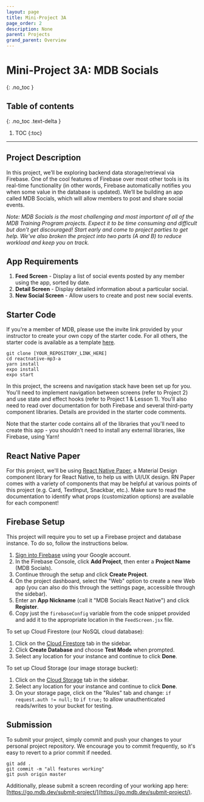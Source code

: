 ```yaml
---
layout: page
title: Mini-Project 3A
page_order: 2
description: None
parent: Projects
grand_parent: Overview
---
```


# Mini-Project 3A: MDB Socials
{: .no_toc }

## Table of contents
{: .no_toc .text-delta }

1. TOC
{:toc}

---

## Project Description

In this project, we’ll be exploring backend data storage/retrieval via Firebase. One of the cool features of Firebase over most other tools is its real-time functionality (in other words, Firebase automatically notifies you when some value in the database is updated). We’ll be building an app called MDB Socials, which will allow members to post and share social events.

*Note: MDB Socials is the most challenging and most important of all of the MDB Training Program projects. Expect it to be time consuming and difficult but don’t get discouraged! Start early and come to project parties to get help. We've also broken the project into two parts (A and B) to reduce workload and keep you on track.*

## App Requirements

1. **Feed Screen** - Display a list of social events posted by any member using the app, sorted by date.
2. **Detail Screen** - Display detailed information about a particular social.
3. **New Social Screen** - Allow users to create and post new social events.

## Starter Code

If you're a member of MDB, please use the invite link provided by your instructor to create your own copy of the starter code. For all others, the starter code is available as a template [here](https://github.com/mdbdev/reactnative-mp3-a).

```
git clone [YOUR_REPOSITORY_LINK_HERE]
cd reactnative-mp3-a
yarn install
expo install
expo start
```

In this project, the screens and navigation stack have been set up for you. You'll need to implement navigation between screens (refer to Project 2) and use state and effect hooks (refer to Project 1 & Lesson 1). You'll also need to read over documentation for both Firebase and several third-party component libraries. Details are provided in the starter code comments.

Note that the starter code contains all of the libraries that you'll need to create this app - you shouldn't need to install any external libraries, like Firebase, using Yarn!

## React Native Paper

For this project, we'll be using [React Native Paper](https://callstack.github.io/react-native-paper/), a Material Design component library for React Native, to help us with UI/UX design. RN Paper comes with a variety of components that may be helpful at various points of this project (e.g. Card, TextInput, Snackbar, etc.). Make sure to read the documentation to identify what props (customization options) are available for each component!

## Firebase Setup

This project will require you to set up a Firebase project and database instance. To do so, follow the instructions below.

1. [Sign into Firebase](https://console.firebase.google.com) using your Google account.
2. In the Firebase Console, click **Add Project**, then enter a **Project Name** (MDB Socials).
3. Continue through the setup and click **Create Project**.
4. On the project dashboard, select the "Web" option to create a new Web app (you can also do this through the settings page, accessible through the sidebar).
5. Enter an **App Nickname** (call it "MDB Socials React Native") and click **Register**.
6. Copy just the `firebaseConfig` variable from the code snippet provided and add it to the appropriate location in the `FeedScreen.jsx` file.

To set up Cloud Firestore (our NoSQL cloud database):

1. Click on the [Cloud Firestore](https://console.firebase.google.com/project/_/firestore) tab in the sidebar.
2. Click **Create Database** and choose **Test Mode** when prompted.
3. Select any location for your instance and continue to click **Done**.

To set up Cloud Storage (our image storage bucket):

1. Click on the [Cloud Storage](https://console.firebase.google.com/project/_/storage) tab in the sidebar.
2. Select any location for your instance and continue to click **Done**.
3. On your storage page, click on the "Rules" tab and change:
    `if request.auth != null;` to `if true;` to allow unauthenticated reads/writes to your bucket for testing.


## Submission

To submit your project, simply commit and push your changes to your personal project repository. We encourage you to commit frequently, so it's easy to revert to a prior commit if needed.

```
git add .
git commit -m "all features working"
git push origin master
```

Additionally, please submit a screen recording of your working app here: [https://go.mdb.dev/submit-project/](https://go.mdb.dev/submit-project/).


